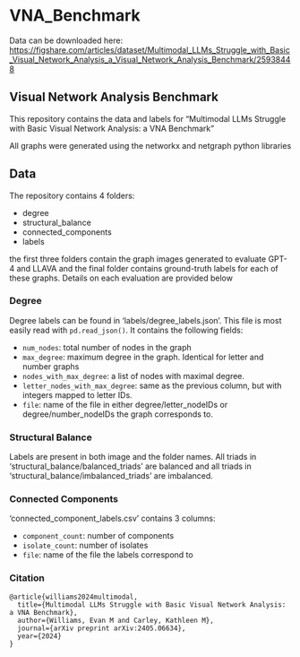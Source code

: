 # VNA_Benchmark
Data can be downloaded here: https://figshare.com/articles/dataset/Multimodal_LLMs_Struggle_with_Basic_Visual_Network_Analysis_a_Visual_Network_Analysis_Benchmark/25938448

## Visual Network Analysis Benchmark

This repository contains the data and labels for “Multimodal LLMs Struggle with Basic Visual Network Analysis: a VNA Benchmark”

All graphs were generated using the networkx and netgraph python libraries

## Data

The repository contains 4 folders:

* degree
* structural_balance
* connected_components
* labels

the first three folders contain the graph images generated to evaluate GPT-4 and LLAVA and the final folder contains ground-truth labels for each of these graphs. Details on each evaluation are provided below

### Degree

Degree labels can be found in ‘labels/degree_labels.json’. This file is most easily read with `pd.read_json()`. It contains the following fields:

* `num_nodes`:  total number of nodes in the graph
* `max_degree`: maximum degree in the graph. Identical for letter and number graphs
* `nodes_with_max_degree`: a list of nodes with maximal degree.
* `letter_nodes_with_max_degree`: same as the previous column, but with integers mapped to letter IDs.
* `file`: name of the file in either degree/letter_nodeIDs or degree/number_nodeIDs the graph corresponds to.

### Structural Balance

Labels are present in both image and the folder names. All triads in ‘structural_balance/balanced_triads’ are balanced and all triads in ‘structural_balance/imbalanced_triads’ are imbalanced.

### Connected Components

‘connected_component_labels.csv’ contains 3 columns:

* `component_count`: number of components
* `isolate_count`: number of isolates
* `file`: name of the file the labels correspond to

### Citation

```
@article{williams2024multimodal,
  title={Multimodal LLMs Struggle with Basic Visual Network Analysis: a VNA Benchmark},
  author={Williams, Evan M and Carley, Kathleen M},
  journal={arXiv preprint arXiv:2405.06634},
  year={2024}
}
```



